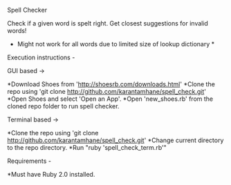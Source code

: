 Spell Checker

Check if a given word is spelt right. 
Get closest suggestions for invalid words!
* Might not work for all words due to limited size of lookup dictionary *

Execution instructions - 

GUI based ->

*Download Shoes from 'http://shoesrb.com/downloads.html'
*Clone the repo using 'git clone http://github.com/karantamhane/spell_check.git'
*Open Shoes and select 'Open an App'. 
*Open 'new_shoes.rb' from the cloned repo folder to run spell checker.


Terminal based ->

*Clone the repo using 'git clone http://github.com/karantamhane/spell_check.git'
*Change current directory to the repo directory.
*Run "ruby 'spell_check_term.rb'"

Requirements - 

*Must have Ruby 2.0 installed.
